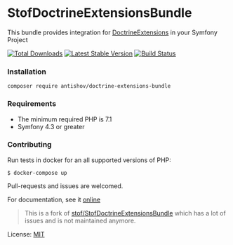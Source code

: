 # StofDoctrineExtensionsBundle

This bundle provides integration for
[DoctrineExtensions](https://github.com/Atlantic18/DoctrineExtensions) in
your Symfony Project

[![Total Downloads](https://poser.pugx.org/antishov/doctrine-extensions-bundle/downloads.png)](https://poser.pugx.org/antishov/doctrine-extensions-bundle/downloads)
[![Latest Stable Version](https://poser.pugx.org/antishov/doctrine-extensions-bundle/v/stable.png)](https://packagist.org/packages/antishov/doctrine-extensions-bundle)
[![Build Status](https://travis-ci.com/antishov/StofDoctrineExtensionsBundle.svg?branch=master)](https://travis-ci.com/antishov/StofDoctrineExtensionsBundle)

### Installation

```
composer require antishov/doctrine-extensions-bundle
```

### Requirements

* The minimum required PHP is 7.1
* Symfony 4.3 or greater

### Contributing

Run tests in docker for an all supported versions of PHP:
```
$ docker-compose up
```

Pull-requests and issues are welcomed.

For documentation, see it [online](https://symfony.com/doc/master/bundles/StofDoctrineExtensionsBundle/index.html)

> This is a fork of [stof/StofDoctrineExtensionsBundle](https://github.com/stof/StofDoctrineExtensionsBundle) which has a lot of issues and is not maintained anymore.

License: [MIT](LICENSE)